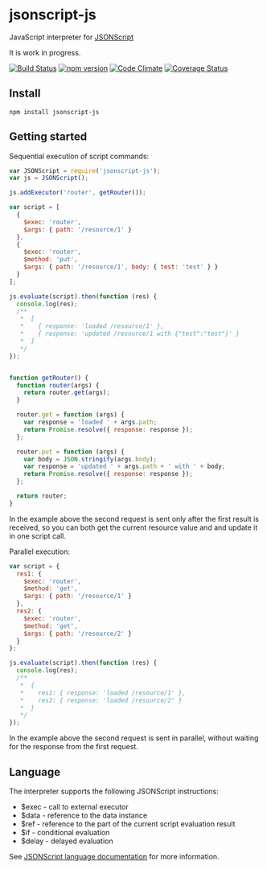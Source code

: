 # jsonscript-js

JavaScript interpreter for [JSONScript](https://github.com/JSONScript/jsonscript)

It is work in progress.

[![Build Status](https://travis-ci.org/epoberezkin/jsonscript-js.svg?branch=master)](https://travis-ci.org/epoberezkin/jsonscript-js)
[![npm version](https://badge.fury.io/js/jsonscript-js.svg)](https://www.npmjs.com/package/jsonscript-js)
[![Code Climate](https://codeclimate.com/github/epoberezkin/jsonscript-js/badges/gpa.svg)](https://codeclimate.com/github/epoberezkin/jsonscript-js)
[![Coverage Status](https://coveralls.io/repos/github/epoberezkin/jsonscript-js/badge.svg?branch=master)](https://coveralls.io/github/epoberezkin/jsonscript-js?branch=master)


## Install

```
npm install jsonscript-js
```

## Getting started

Sequential execution of script commands:

```javascript
var JSONScript = require('jsonscript-js');
var js = JSONScript();

js.addExecutor('router', getRouter());

var script = [
  {
    $exec: 'router',
    $args: { path: '/resource/1' }
  },
  {
    $exec: 'router',
    $method: 'put',
    $args: { path: '/resource/1', body: { test: 'test' } }
  }
];

js.evaluate(script).then(function (res) {
  console.log(res);
  /**
   *  [
   *    { response: 'loaded /resource/1' },
   *    { response: 'updated /resource/1 with {"test":"test"}' }
   *  ]
   */
});


function getRouter() {
  function router(args) {
    return router.get(args);
  }

  router.get = function (args) {
    var response = 'loaded ' + args.path;
    return Promise.resolve({ response: response });
  };

  router.put = function (args) {
    var body = JSON.stringify(args.body);
    var response = 'updated ' + args.path + ' with ' + body;
    return Promise.resolve({ response: response });
  };

  return router;
}
```

In the example above the second request is sent only after the first result is received, so you can both get the current resource value and and update it in one script call.


Parallel execution:

```javascript
var script = {
  res1: {
    $exec: 'router',
    $method: 'get',
    $args: { path: '/resource/1' }
  },
  res2: {
    $exec: 'router',
    $method: 'get',
    $args: { path: '/resource/2' }
  }
};

js.evaluate(script).then(function (res) {
  console.log(res);
  /**
   *  {
   *    res1: { response: 'loaded /resource/1' },
   *    res2: { response: 'loaded /resource/2' }
   *  }
   */
});
```

In the example above the second request is sent in parallel, without waiting for the response from the first request.


## Language

The interpreter supports the following JSONScript instructions:

- $exec - call to external executor
- $data - reference to the data instance
- $ref - reference to the part of the current script evaluation result
- $if - conditional evaluation
- $delay - delayed evaluation


See [JSONScript language documentation](https://github.com/JSONScript/jsonscript/blob/master/LANGUAGE.md) for more information.
